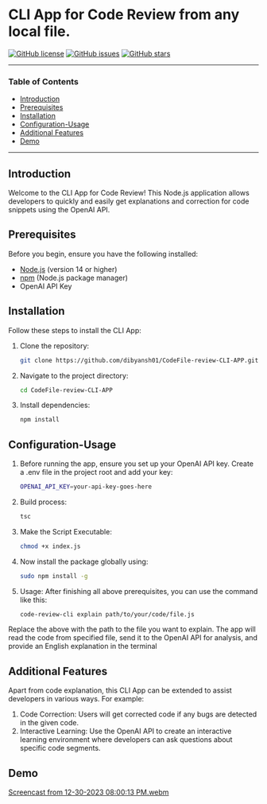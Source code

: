 # CLI App for Code Review from any local file.

[![GitHub license](https://img.shields.io/badge/license-MIT-blue.svg)](https://github.com/dibyansh01/CodeFile-review-CLI-APP/blob/main/LICENSE)
[![GitHub issues](https://img.shields.io/github/issues/dibyansh01/DsimplyMart-dashboard)](https://github.com/dibyansh01/CodeFile-review-CLI-APP/issues)
[![GitHub stars](https://img.shields.io/github/stars/dibyansh01/DsimplyMart-store)](https://github.com/dibyansh01/CodeFile-review-CLI-APP/stargazers)


---

### Table of Contents

- [Introduction](#introduction)
- [Prerequisites](#prerequisites)
- [Installation](#installation)
- [Configuration-Usage](#configuration-usage)
- [Additional Features](#additional-features)
- [Demo](#demo)

---

## Introduction

Welcome to the CLI App for Code Review! This Node.js application allows developers to quickly and easily get explanations and correction for code snippets using the OpenAI API.

## Prerequisites

Before you begin, ensure you have the following installed:

- [Node.js](https://nodejs.org/) (version 14 or higher)
- [npm](https://www.npmjs.com/) (Node.js package manager)
- OpenAI API Key 

## Installation

Follow these steps to install the CLI App:

1. Clone the repository:

   ```bash
   git clone https://github.com/dibyansh01/CodeFile-review-CLI-APP.git
   
2. Navigate to the project directory:
   ```bash
   cd CodeFile-review-CLI-APP

3. Install dependencies:
   ```bash
   npm install

## Configuration-Usage

1. Before running the app, ensure you set up your OpenAI API key. Create a .env file in the project root and add your key:
    ```bash
   OPENAI_API_KEY=your-api-key-goes-here
2. Build process:
     ```bash
     tsc
2. Make the Script Executable:
    ```bash
    chmod +x index.js

3. Now install the package globally using:
    ```bash
    sudo npm install -g
    
3. Usage:
   After finishing all above prerequisites, you can use the command like this:
    ```bash
    code-review-cli explain path/to/your/code/file.js
    
Replace the above <file-path> with the path to the file you want to explain. The app will read the code from specified file, send it to the OpenAI API for analysis, and provide an English explanation in the terminal

## Additional Features

Apart from code explanation, this CLI App can be extended to assist developers in various ways. For example:
1. Code Correction: Users will get corrected code if any bugs are detected in the given code.
2. Interactive Learning: Use the OpenAI API to create an interactive learning environment where developers can ask questions about specific code segments.

## Demo
[Screencast from 12-30-2023 08:00:13 PM.webm](https://github.com/dibyansh01/CodeFile-review-CLI-APP/assets/129924389/bfffad10-8209-492e-a2ba-e274410e8e7c)

